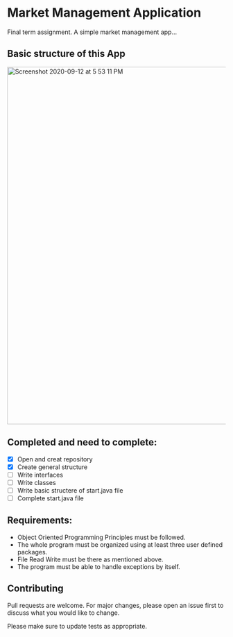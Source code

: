 # Market Management Application

Final term assignment. A simple market management app...

## Basic structure of this App

<img width="824" alt="Screenshot 2020-09-12 at 5 53 11 PM" src="https://user-images.githubusercontent.com/62304481/92995101-0fbd9f80-f522-11ea-86b2-3f50747c7ca6.png">

## Completed and need to complete:
- [x] Open and creat repository
- [x] Create general structure
- [ ] Write interfaces
- [ ] Write classes
- [ ] Write basic structere of start.java file
- [ ] Complete start.java file

## Requirements:
 * Object Oriented Programming Principles must be followed.
 * The whole program must be organized using at least three user defined packages.
 * File Read Write must be there as mentioned above.
 * The program must be able to handle exceptions by itself.


## Contributing
Pull requests are welcome. For major changes, please open an issue first to discuss what you would like to change.

Please make sure to update tests as appropriate.
